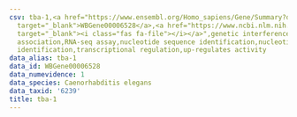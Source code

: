```yaml
---
csv: tba-1,<a href="https://www.ensembl.org/Homo_sapiens/Gene/Summary?db=core;g=WBGene00006528"
  target="_blank">WBGene00006528</a>,<a href="https://www.ncbi.nlm.nih.gov/pubmed/27496166"
  target="_blank"><i class="fas fa-file"></i></a>",genetic interference,functional
  association,RNA-seq assay,nucleotide sequence identification,nucleotide sequence
  identification,transcriptional regulation,up-regulates activity
data_alias: tba-1
data_id: WBGene00006528
data_numevidence: 1
data_species: Caenorhabditis elegans
data_taxid: '6239'
title: tba-1
---
```

